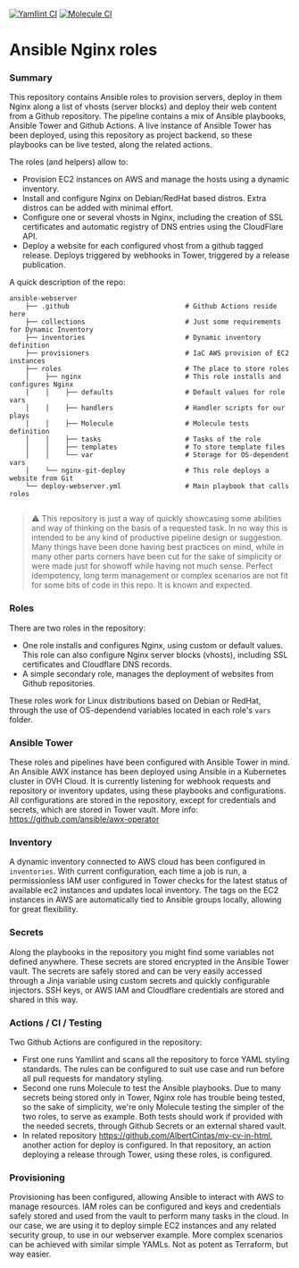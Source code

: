 [![Yamllint CI](https://github.com/AlbertCintas/ansible-webserver/workflows/Yamllint%20CI/badge.svg)](https://github.com/AlbertCintas/ansible-webserver/actions/workflows/lint.yml)
[![Molecule CI](https://github.com/AlbertCintas/ansible-webserver/workflows/Molecule%20CI/badge.svg)](https://github.com/AlbertCintas/ansible-webserver/actions/workflows/molecule.yml)

# Ansible Nginx roles

### Summary
This repository contains Ansible roles to provision servers, deploy in them Nginx along a list of vhosts (server blocks) and deploy their web content from a Github repository.
The pipeline contains a mix of Ansible playbooks, Ansible Tower and Github Actions.
A live instance of Ansible Tower has been deployed, using this repository as project backend, so these playbooks can be live tested, along the related actions.

The roles (and helpers) allow to:
* Provision EC2 instances on AWS and manage the hosts using a dynamic inventory.
* Install and configure Nginx on Debian/RedHat based distros. Extra distros can be added with minimal effort.
* Configure one or several vhosts in Nginx, including the creation of SSL certificates and automatic registry of DNS entries using the CloudFlare API.
* Deploy a website for each configured vhost from a github tagged release. Deploys triggered by webhooks in Tower, triggered by a release publication.

A quick description of the repo:
````
ansible-webserver
    ├── .github                             # Github Actions reside here
    ├── collections                         # Just some requirements for Dynamic Inventory
    ├── inventories                         # Dynamic inventory definition
    ├── provisioners                        # IaC AWS provision of EC2 instances
    ├── roles                               # The place to store roles
    │    ├── nginx                          # This role installs and configures Nginx
    │	 │    ├── defaults					# Default values for role vars
    │	 │ 	  ├── handlers					# Handler scripts for our plays
    │	 │ 	  ├── Molecule                  # Molecule tests definition
    │	 │	  ├── tasks						# Tasks of the role
    │	 │	  ├── templates					# To store template files
    │	 │	  └── var 						# Storage for OS-dependent vars
    │    └── nginx-git-deploy				# This role deploys a website from Git
    └── deploy-webserver.yml                # Main playbook that calls roles


````
> :warning: This repository is just a way of quickly showcasing some abilities and way of thinking on the basis of a requested task. In no way this is intended to be any kind of productive pipeline design or suggestion. Many things have been done having best practices on mind, while in many other parts corners have been cut for the sake of simplicity or were made just for showoff while having not much sense. Perfect idempotency, long term management or complex scenarios are not fit for some bits of code in this repo. It is known and expected.

### Roles
There are two roles in the repository:
* One role installs and configures Nginx, using custom or default values. This role can also configure Nginx server blocks (vhosts), including SSL certificates and Cloudflare DNS records.
* A simple secondary role, manages the deployment of websites from Github repositories.

These roles work for Linux distributions based on Debian or RedHat, through the use of OS-dependend variables located in each role's `vars` folder.

### Ansible Tower
These roles and pipelines have been configured with Ansible Tower in mind. An Ansible AWX instance has been deployed using Ansible in a Kubernetes cluster in OVH Cloud. It is currently listening for webhook requests and repository or inventory updates, using these playbooks and configurations. All configurations are stored in the repository, except for credentials and secrets, which are stored in Tower vault. More info: https://github.com/ansible/awx-operator

### Inventory
A dynamic inventory connected to AWS cloud has been configured in `inventories`. With current configuration, each time a job is run, a permissionless IAM user configured in Tower checks for the latest status of available ec2 instances and updates local inventory. The tags on the EC2 instances in AWS are automatically tied to Ansible groups locally, allowing for great flexibility.

### Secrets
Along the playbooks in the repository you might find some variables not defined anywhere. These secrets are stored encrypted in the Ansible Tower vault. The secrets are safely stored and can be very easily accessed through a Jinja variable using custom secrets and quickly configurable injectors. SSH keys, or AWS IAM and Cloudflare credentials are stored and shared in this way.

### Actions / CI / Testing
Two Github Actions are configured in the repository:
* First one runs Yamllint and scans all the repository to force YAML styling standards. The rules can be configured to suit use case and run before all pull requests for mandatory styling.
* Second one runs Molecule to test the Ansible playbooks. Due to many secrets being stored only in Tower, Nginx role has trouble being tested, so the sake of simplicity, we're only Molecule testing the simpler of the two roles, to serve as example. Both tests should work if provided with the needed secrets, through Github Secrets or an external shared vault.
* In related repository https://github.com/AlbertCintas/my-cv-in-html, another action for deploy is configured. In that repository, an action deploying a release through Tower, using these roles, is configured.

### Provisioning
Provisioning has been configured, allowing Ansible to interact with AWS to manage resources. IAM roles can be configured and keys and credentials safely stored and used from the vault to perform many tasks in the cloud. In our case, we are using it to deploy simple EC2 instances and any related security group, to use in our webserver example. More complex scenarios can be achieved with similar simple YAMLs. Not as potent as Terraform, but way easier.
